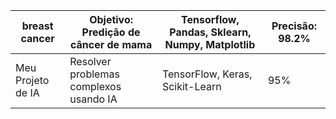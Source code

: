 <table>
  <thead>
    <tr>
      <th>breast cancer</th>
      <th>Objetivo: Predição de câncer de mama</th>
      <th>Tensorflow, Pandas, Sklearn, Numpy, Matplotlib </th>
      <th>Precisão: 98.2%</th>
    </tr>
  </thead>
  <tbody>
    <tr>
      <td>Meu Projeto de IA</td>
      <td>Resolver problemas complexos usando IA</td>
      <td>TensorFlow, Keras, Scikit-Learn</td>
      <td>95%</td>
    </tr>
    <!-- Adicione mais linhas conforme necessário -->
  </tbody>
</table>
